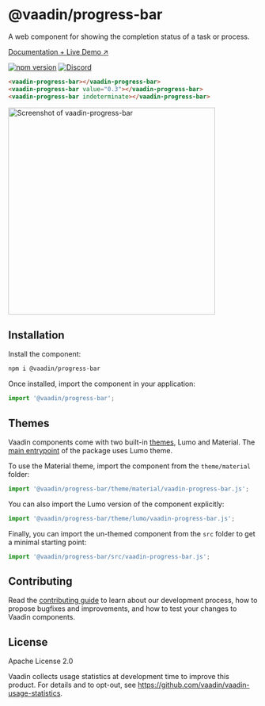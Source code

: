 # @vaadin/progress-bar

A web component for showing the completion status of a task or process.

[Documentation + Live Demo ↗](https://vaadin.com/docs/latest/ds/components/progress-bar)

[![npm version](https://badgen.net/npm/v/@vaadin/progress-bar)](https://www.npmjs.com/package/@vaadin/progress-bar)
[![Discord](https://img.shields.io/discord/732335336448852018?label=discord)](https://discord.gg/PHmkCKC)

```html
<vaadin-progress-bar></vaadin-progress-bar>
<vaadin-progress-bar value="0.3"></vaadin-progress-bar>
<vaadin-progress-bar indeterminate></vaadin-progress-bar>
```

[<img src="https://raw.githubusercontent.com/vaadin/vaadin-progress-bar/master/screenshot.gif" width="418" alt="Screenshot of vaadin-progress-bar">](https://vaadin.com/docs/latest/ds/components/progress-bar)

## Installation

Install the component:

```sh
npm i @vaadin/progress-bar
```

Once installed, import the component in your application:

```js
import '@vaadin/progress-bar';
```

## Themes

Vaadin components come with two built-in [themes](https://vaadin.com/docs/latest/ds/customization/using-themes), Lumo
and Material.
The [main entrypoint](https://github.com/vaadin/web-components/blob/master/packages/progress-bar/vaadin-progress-bar.js)
of the package uses Lumo theme.

To use the Material theme, import the component from the `theme/material` folder:

```js
import '@vaadin/progress-bar/theme/material/vaadin-progress-bar.js';
```

You can also import the Lumo version of the component explicitly:

```js
import '@vaadin/progress-bar/theme/lumo/vaadin-progress-bar.js';
```

Finally, you can import the un-themed component from the `src` folder to get a minimal starting point:

```js
import '@vaadin/progress-bar/src/vaadin-progress-bar.js';
```

## Contributing

Read the [contributing guide](https://vaadin.com/docs/latest/guide/contributing/overview) to learn about our development
process, how to propose bugfixes and improvements, and how to test your changes to Vaadin components.

## License

Apache License 2.0

Vaadin collects usage statistics at development time to improve this product.
For details and to opt-out, see https://github.com/vaadin/vaadin-usage-statistics.
